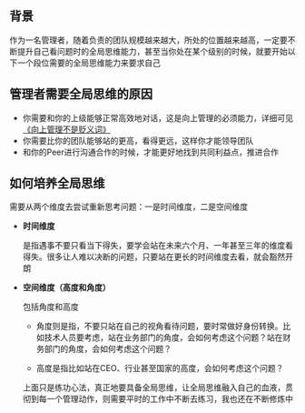 ## **背景**

作为一名管理者，随着负责的团队规模越来越大，所处的位置越来越高，一定要不断提升自己看问题时的全局思维能力，甚至当你处在某个级别的时候，就要开始以下一个段位需要的全局思维能力来要求自己

## **管理者需要全局思维的原因**
- 你需要和你的上级能够正常高效地对话，这是向上管理的必须能力，详细可见[《向上管理不是贬义词》](https://github.com/xiaoyuge/Admin-Notes/blob/main/%E5%90%91%E4%B8%8A%E7%AE%A1%E7%90%86%E4%B8%8D%E6%98%AF%E8%B4%AC%E4%B9%89%E8%AF%8D.md)
- 你需要比你的团队能够站的更高，看得更远，这样你才能领导团队
- 和你的Peer进行沟通合作的时候，才能更好地找到共同利益点，推进合作

## **如何培养全局思维**

需要从两个维度去尝试重新思考问题：一是时间维度，二是空间维度

- **时间维度**

  是指遇事不要只看当下得失，要学会站在未来六个月、一年甚至三年的维度看得失。很多让人难以决断的问题，只要站在更长的时间维度去看，就会豁然开朗

- **空间维度（高度和角度）**

  包括角度和高度
  
  - 角度则是指，不要只站在自己的视角看待问题，要时常做好身份转换。比如技术人员要考虑，站在业务部门的角度，会如何考虑这个问题？站在财务部门的角度，会如何考虑这个问题？
  
  - 高度是指比如站在CEO、行业甚至国家的高度，会如何考虑这个问题？

  上面只是练功心法，真正地要具备全局思维，让全局思维融入自己的血液，贯彻到每一个管理动作，则需要平时的工作中不断去练习，我也还在不断修炼中